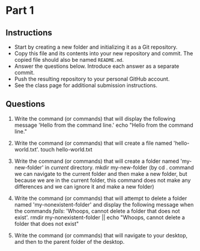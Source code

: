 # Part 1

## Instructions
- Start by creating a new folder and initializing it as a Git repository.
- Copy this file and its contents into your new repository and commit. The copied file should also be named `README.md`.
- Answer the questions below. Introduce each answer as a separate commit.
- Push the resulting repository to your personal GitHub account.
- See the class page for additional submission instructions.

## Questions
1. Write the command (or commands) that will display the following message 'Hello from the command line.'
echo "Hello from the command line."

2. Write the command (or commands) that will create a file named 'hello-world.txt'.
touch hello-world.txt

3. Write the command (or commands) that will create a folder named 'my-new-folder' in _current_ directory.
mkdir my-new-folder
(by cd . command we can navigate to the current folder and then make a new folder, but because we are in the current folder, this command does not make any differences and we can ignore it and make a new folder)

4. Write the command (or commands) that will attempt to delete a folder named 'my-nonexistent-folder' and display the following message when the commands _fails_: 'Whoops, cannot delete a folder that does not exist'.
rmdir my-nonexistent-folder || echo "Whoops, cannot delete a folder that does not exist"

5. Write the command (or commands) that will navigate to your desktop, and then to the parent folder of the desktop.
<your-answer-here>
